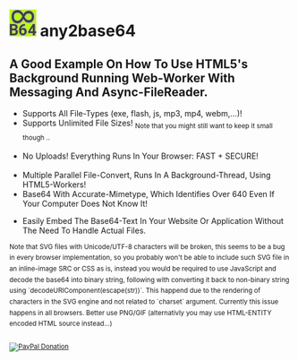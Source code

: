 <h1><img src="_res/favicon.png"> any2base64</h1>

<h2>A Good Example On How To Use HTML5's Background Running Web-Worker With Messaging And Async-FileReader.</h2>

<ul>
  <li>Supports All File-Types (exe, flash, js, mp3, mp4, webm,...)!</li>
  <li>Supports Unlimited File Sizes! <sub>Note that you might still want to keep it small though ..</sub></li>
  <li>No Uploads! Everything Runs In Your Browser: FAST + SECURE!</li>
  <li>Multiple Parallel File-Convert, Runs In A Background-Thread, Using HTML5-Workers!</li>
  <li>Base64 With Accurate-Mimetype, Which Identifies Over 640 Even If Your Computer Does Not Know It!</li>
</ul>

<ul>
  <li>Easily Embed The Base64-Text In Your Website Or Application Without The Need To Handle Actual Files.</li>
</ul>

<sup>
Note that SVG files with Unicode/UTF-8 characters will be broken, this seems to be a bug in every browser implementation, so you probably won't be able to include such SVG file in an inline-image SRC or CSS as is, instead you would be required to use JavaScript and decode the base64 into binary string, following with converting it back to non-binary string using `decodeURIComponent(escape(str))`. This happend due to the rendering of characters in the SVG engine and not related to `charset` argument. Currently this issue happens in all browsers. Better use PNG/GIF (alternativly you may use HTML-ENTITY encoded HTML source instead...)
</sup>

<sub><a target="_blank" href="https://paypal.me/e1adkarak0" rel="nofollow"><img src="https://www.paypalobjects.com/webstatic/mktg/Logo/pp-logo-100px.png" width="60" height="16" border="0" alt="PayPal Donation"></a></sub>
